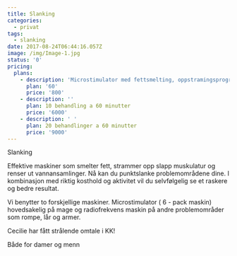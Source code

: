 ```yaml
---
title: Slanking
categories:
  - privat
tags:
  - slanking
date: 2017-08-24T06:44:16.057Z
image: /img/Image-1.jpg
status: '0'
pricing:
  plans:
    - description: 'Microstimulator med fettsmelting, oppstramingsprogram og lymfedrenasje.'
      plan: '60'
      price: '800'
    - description: ''
      plan: 10 behandling a 60 minutter
      price: '6000'
    - description: ' '
      plan: 20 behandlinger a 60 minutter
      price: '9000'
---
```

Slanking

Effektive maskiner som smelter fett, strammer opp slapp muskulatur og renser ut vannansamlinger. Nå kan du punktslanke problemområdene dine. I kombinasjon med riktig kosthold og aktivitet vil du selvfølgelig se et raskere og bedre resultat.

Vi benytter to forskjellige maskiner. Microstimulator ( 6 - pack maskin) hovedsakelig på mage og radiofrekvens maskin på andre problemområder som rompe, lår og armer.

Cecilie har fått strålende omtale i KK!

Både for damer og menn

